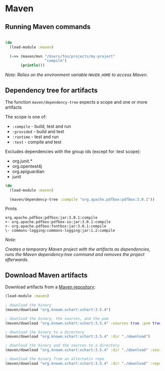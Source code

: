 # Maven 


## Running Maven commands

```clojure
 
(do
  (load-module :maven)
  
  (->> (maven/mvn "/Users/foo/projects/my-project"
                  "compile")
       (println)))
```

*Note:  Relies on the environment variable `MAVEN_HOME` to access Maven.*



## Dependency tree for artifacts

The function `maven/dependency-tree` expects a scope and one or more artifacts

The scope is one of:       
  * `:compile` - build, test and run
  * `:provided` - build and test
  * `:runtime` - test and run
  * `:test` - compile and test

Excludes dependencies with the group ids (except for :test scope):
  * org.junit.*
  * org.opentest4j
  * org.apiguardian
  * junit
  
```clojure
(do
  (load-module :maven)
  
  (maven/dependency-tree :compile "org.apache.pdfbox:pdfbox:3.0.1"))
```

Prints

```
org.apache.pdfbox:pdfbox:jar:3.0.1:compile
+- org.apache.pdfbox:pdfbox-io:jar:3.0.1:compile
+- org.apache.pdfbox:fontbox:jar:3.0.1:compile
\- commons-logging:commons-logging:jar:1.2:compile
```

*Note:*

*Creates a temporary Maven project with the artifacts as dependencies, runs the Maven dependency:tree command and removes the project afterwards.*



## Download Maven artifacts


Download artifacts from a [Maven repository](https://repo1.maven.org/maven2):

```clojure
(load-module :maven)
  
; download the binary 
(maven/download "org.knowm.xchart:xchart:3.5.4")

; download the binary, the sources, and the pom
(maven/download "org.knowm.xchart:xchart:3.5.4" :sources true :pom true)

; download the binary to a directory
(maven/download "org.knowm.xchart:xchart:3.5.4" :dir "./download")

; download the binary and the sources to a directory
(maven/download "org.knowm.xchart:xchart:3.5.4" :dir "./download" :sources true)

; download the binary from an alternativ repo
(maven/download "org.knowm.xchart:xchart:3.5.4" :dir "./download" :repo "https://repo1.maven.org/maven2")
```
